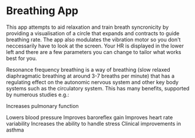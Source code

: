 Breathing App
=============
This app attempts to aid relaxation and train breath syncronicity by providing a visualisation of a circle that expands and contracts to guide breathing rate. The app also modulates the vibration motor so you don't neccessarily have to look at the screen. Your HR is displayed in the lower left and there are a few parameters you can change to tailor what works best for you.

Resonance frequency breathing is a way of breathing (slow relaxed diaphragmatic breathing at around 3-7 breaths per minute) that has a regulating effect on the autonomic nervous system and other key body systems such as the circulatory system. This has many benefits, supported by numerous studies e.g.:

Increases pulmonary function

Lowers blood pressure
Improves baroreflex gain
Improves heart rate variability
Increases the ability to handle stress
Clinical improvements in asthma
